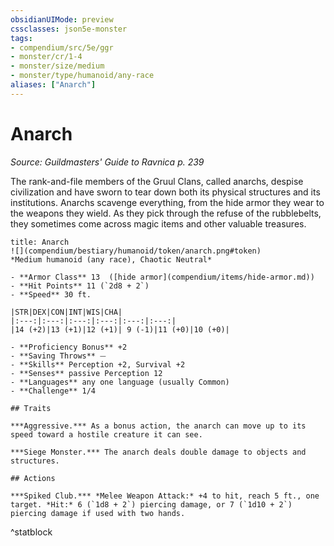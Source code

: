 ```yaml
---
obsidianUIMode: preview
cssclasses: json5e-monster
tags:
- compendium/src/5e/ggr
- monster/cr/1-4
- monster/size/medium
- monster/type/humanoid/any-race
aliases: ["Anarch"]
---
```

# Anarch
*Source: Guildmasters' Guide to Ravnica p. 239*  

The rank-and-file members of the Gruul Clans, called anarchs, despise civilization and have sworn to tear down both its physical structures and its institutions. Anarchs scavenge everything, from the hide armor they wear to the weapons they wield. As they pick through the refuse of the rubblebelts, they sometimes come across magic items and other valuable treasures.

```ad-statblock
title: Anarch
![](compendium/bestiary/humanoid/token/anarch.png#token)
*Medium humanoid (any race), Chaotic Neutral*

- **Armor Class** 13  ([hide armor](compendium/items/hide-armor.md))
- **Hit Points** 11 (`2d8 + 2`)
- **Speed** 30 ft.

|STR|DEX|CON|INT|WIS|CHA|
|:---:|:---:|:---:|:---:|:---:|:---:|
|14 (+2)|13 (+1)|12 (+1)| 9 (-1)|11 (+0)|10 (+0)|

- **Proficiency Bonus** +2
- **Saving Throws** ⏤
- **Skills** Perception +2, Survival +2
- **Senses** passive Perception 12
- **Languages** any one language (usually Common)
- **Challenge** 1/4

## Traits

***Aggressive.*** As a bonus action, the anarch can move up to its speed toward a hostile creature it can see.

***Siege Monster.*** The anarch deals double damage to objects and structures.

## Actions

***Spiked Club.*** *Melee Weapon Attack:* +4 to hit, reach 5 ft., one target. *Hit:* 6 (`1d8 + 2`) piercing damage, or 7 (`1d10 + 2`) piercing damage if used with two hands.
```
^statblock